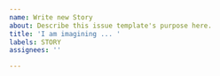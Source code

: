 ```yaml
---
name: Write new Story
about: Describe this issue template's purpose here.
title: 'I am imagining ... '
labels: STORY
assignees: ''

---
```



